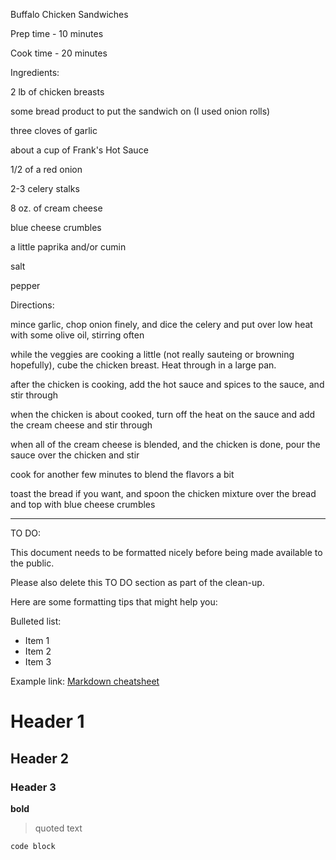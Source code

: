 Buffalo Chicken Sandwiches

Prep time - 10 minutes

Cook time - 20 minutes

Ingredients:

 2 lb of chicken breasts

 some bread product to put the sandwich on (I used onion rolls)

 three cloves of garlic

 about a cup of Frank's Hot Sauce

 1/2 of a red onion

 2-3 celery stalks

 8 oz. of cream cheese

 blue cheese crumbles

 a little paprika and/or cumin

 salt

 pepper

Directions:

 mince garlic, chop onion finely, and dice the celery and put over low heat
   with some olive oil, stirring often

 while the veggies are cooking a little (not really sauteing or browning
   hopefully), cube the chicken breast.  Heat through in a large pan.

 after the chicken is cooking, add the hot sauce and spices to the sauce,
   and stir through

 when the chicken is about cooked, turn off the heat on the sauce and add the
   cream cheese and stir through

 when all of the cream cheese is blended, and the chicken is done, pour the
   sauce over the chicken and stir

 cook for another few minutes to blend the flavors a bit

 toast the bread if you want, and spoon the chicken mixture over the bread
   and top with blue cheese crumbles

   ---
   TO DO:

   This document needs to be formatted nicely before being made available to the public.

   Please also delete this TO DO section as part of the clean-up.

   Here are some formatting tips that might help you:

   Bulleted list:

   - Item 1
   - Item 2
   - Item 3

   Example link: [Markdown cheatsheet](https://github.com/kaihj/octo-recipes/blob/master/markdown-cheatsheet.pdf)

   # Header 1

   ## Header 2

   ### Header 3

   **bold**

   > quoted text

   `code block`

